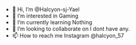 - 👋 Hi, I’m @Halcyon-sj-Yael
- 👀 I’m interested in Gaming 
- 🌱 I’m currently learning Nothing
- 💞️ I’m looking to collaborate on I dont have any.
- 📫 How to reach me Instagram @halcyon_57

<!---
Halcyon-sj-Yael/Halcyon-sj-Yael is a ✨ special ✨ repository because its `README.md` (this file) appears on your GitHub profile.
You can click the Preview link to take a look at your changes.
--->
